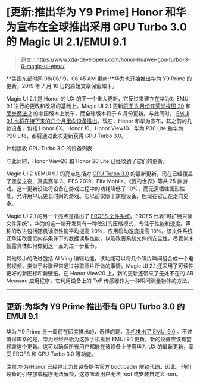 # [更新:推出华为 Y9 Prime] Honor 和华为宣布在全球推出采用 GPU Turbo 3.0 的 Magic UI 2.1/EMUI 9.1

> 原文：<https://www.xda-developers.com/honor-huawei-gpu-turbo-3-0-magic-ui-emui/>

**美国东部时间 08/06/19，06:45 AM 更新:**华为也开始推出华为 Y9 Prime 的更新。2019 年 7 月 16 日的原始文章保留如下。

Magic UI 2.1 是 Honor 的 UX 的下一个重大更新，它反过来建立在华为对 EMUI 9.1 进行的更改和改进的基础上。Magic UI 2.1 更新[将于 5 月份在](https://www.xda-developers.com/honor-magic-2-view20-magic-ui-2-1/)[荣誉视图 20](https://forum.xda-developers.com/honor-view-20) 和[荣誉魔法 2](https://forum.xda-developers.com/magic-2) 的中国版本上发布，而全球版本将于 6 月份更新。与此同时， [EMUI 9.1 也将在接下来的几个月里向设备推出](https://www.xda-developers.com/emui-91-rollout-older-huawei-honor-devices/)。现在，Honor 和华为宣布，其之前的几款设备，包括 Honor 8X、Honor 10、Honor View10、华为 P30 Lite 和华为 P20 Lite，都将通过此次更新获得 GPU Turbo 3.0。

计划接收 GPU Turbo 3.0 的设备列表:

与此同时，Honor View20 和 Honor 20 Lite 已经收到了它们的更新。

Magic UI 2.1/EMUI 9.1 的亮点包括对 [GPU Turbo 3.0](https://www.xda-developers.com/huawei-honor-gpu-turbo-3/) 的最新更新，现在已经覆盖了堡垒之夜、真实赛车 3、PES 2019、Fifa Mobile、《我的世界》等共 25 款游戏。这一更新设法将设备在游戏过程中的功耗降低了 10%，而无需牺牲图形性能，允许用户玩更长时间的游戏。它以前仅限于旗舰设备，但现在它正在走向更多。

Magic UI 2.1 的另一个亮点是推出了 [EROFS 文件系统](https://www.xda-developers.com/huawei-erofs-linux-file-system-android/)。EROFS 代表“可扩展只读文件系统”，华为的这一新开发具有一种改进的压缩模式，专注于性能和速度。声称的改进包括随机读取性能平均提高 20%，应用启动速度提高 10%。该文件系统还承诺改善低内存条件下的数据读取性能，以及改善系统文件的安全性，尽管尚未披露具体如何做到这一点的进一步细节。

其他较小的改进包括 AI Vlog 编辑功能，该功能可以将几个照片瞬间组合成一个电影视频，类似于谷歌经常通过谷歌照片所做的事情。Magic UI 2.1 还采用了可读性更好的新图标和新壁纸。在 Honor View20 上，新的更新还带来了无处不在的 AR Measure 应用程序，它利用设备上的 ToF 传感器作为一种瞬间测量物体的方法。

* * *

## 更新:为华为 Y9 Prime 推出带有 GPU Turbo 3.0 的 EMUI 9.1

华为 Y9 Prime 是一周前在印度推出的，奇怪的是，[手机推出了 EMUI 9.0](https://www.xda-developers.com/huawei-y9-prime-hands-on/) 。不过值得庆幸的是，华为已经开始为这款手机推出 EMUI 9.1 更新。新的设备应该有望预装这个更新。这可以确保所有用户都能在该设备上使用华为 UX 的最新更新，享受 EROFS 和 GPU Turbo 3.0 等功能。

注意:华为/Honor 已经停止为其设备提供官方 bootloader 解锁代码。因此，他们设备的引导加载程序无法解锁，这意味着用户无法 root 或安装自定义 rom。